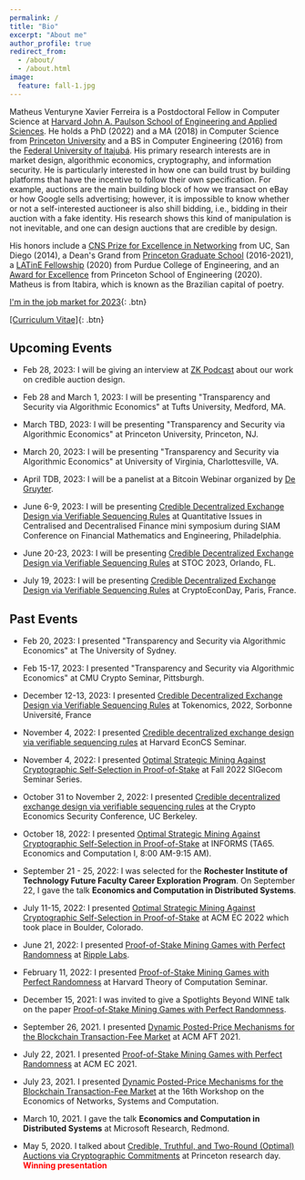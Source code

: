 ```yaml
---
permalink: /
title: "Bio"
excerpt: "About me"
author_profile: true
redirect_from:
  - /about/
  - /about.html
image:
  feature: fall-1.jpg
---
```


<style>
  red { color: red }
  yellow { color: yellow }
</style>


Matheus Venturyne Xavier Ferreira is a Postdoctoral Fellow in Computer Science at [Harvard John A. Paulson School of Engineering and Applied Sciences](https://www.seas.harvard.edu/). He holds a PhD (2022) and a MA (2018) in Computer Science from [Princeton University](https://www.princeton.edu/) and a BS in Computer Engineering (2016) from the [Federal University of Itajubá](https://en.unifei.edu.br/). His primary research interests are in market design, algorithmic economics, cryptography, and information security. He is particularly interested in how one can build trust by building platforms that have the incentive to follow their own specification. For example, auctions are the main building block of how we transact on eBay or how Google sells advertising; however, it is impossible to know whether or not a self-interested auctioneer is also shill bidding, i.e., bidding in their auction with a fake identity. His research shows this kind of manipulation is not inevitable, and one can design auctions that are credible by design.

His honors include a [CNS Prize for Excellence in Networking](https://cns.ucsd.edu/cns-students-portal/cns-espresso-prize-for-excellence-in-networking/) from UC, San Diego (2014), a Dean's Grand from [Princeton Graduate School](https://gradschool.princeton.edu/) (2016-2021), a [LATinE Fellowship](https://engineering.purdue.edu/Engr/Trailblazers) (2020) from Purdue College of Engineering, and an [Award for Excellence](https://engineering.princeton.edu/news/2020/12/03/award-excellence-honors-graduate-student-achievement) from Princeton School of Engineering (2020). Matheus is from Itabira, which is known as the Brazilian capital of poetry.

[I'm in the job market for 2023](mailto:matheus@seas.harvard.edu){: .btn}

[[Curriculum Vitae]](/files/vita.pdf){: .btn}

Upcoming Events
---------------

* Feb 28, 2023: I will be giving an interview at [ZK Podcast](https://zeroknowledge.fm/) about our work on credible auction design.

* Feb 28 and March 1, 2023: I will be presenting "Transparency and Security via Algorithmic Economics" at Tufts University, Medford, MA.

* March TBD, 2023: I will be presenting "Transparency and Security via Algorithmic Economics" at Princeton University, Princeton, NJ.

* March 20, 2023: I will be presenting "Transparency and Security via Algorithmic Economics" at University of Virginia, Charlottesville, VA.

* April TDB, 2023: I will be a panelist at a Bitcoin Webinar organized by [De Gruyter](https://www.degruyter.com/).

* June 6-9, 2023: I will be presenting [Credible Decentralized Exchange Design via Verifiable Sequencing Rules](https://arxiv.org/abs/2209.15569) at Quantitative Issues in Centralised and Decentralised Finance mini symposium during SIAM Conference on Financial Mathematics and Engineering, Philadelphia.

* June 20-23, 2023: I will be presenting [Credible Decentralized Exchange Design via Verifiable Sequencing Rules](https://arxiv.org/abs/2209.15569) at STOC 2023, Orlando, FL.

* July 19, 2023: I will be presenting [Credible Decentralized Exchange Design via Verifiable Sequencing Rules](https://arxiv.org/abs/2209.15569) at CryptoEconDay, Paris, France.


Past Events
---------------

* Feb 20, 2023: I presented "Transparency and Security via Algorithmic Economics" at The University of Sydney.

* Feb 15-17, 2023: I presented "Transparency and Security via Algorithmic Economics" at CMU Crypto Seminar, Pittsburgh.

* December 12-13, 2023: I presented [Credible Decentralized Exchange Design via Verifiable Sequencing Rules](https://arxiv.org/abs/2209.15569) at Tokenomics, 2022, Sorbonne Université, France

* November 4, 2022: I presented [Credible decentralized exchange design via verifiable sequencing rules](https://arxiv.org/abs/2209.15569) at Harvard EconCS Seminar.

* November 4, 2022: I presented [Optimal Strategic Mining Against Cryptographic Self-Selection in Proof-of-Stake](https://arxiv.org/abs/2207.07996) at Fall 2022 SIGecom Seminar Series.

* October 31 to November 2, 2022: I presented [Credible decentralized exchange design via verifiable sequencing rules](https://arxiv.org/abs/2209.15569) at the Crypto Economics Security Conference, UC Berkeley.

* October 18, 2022: I presented [Optimal Strategic Mining Against Cryptographic Self-Selection in Proof-of-Stake](https://arxiv.org/abs/2207.07996) at INFORMS (TA65. Economics and Computation I, 8:00 AM-9:15 AM).

* September 21 - 25, 2022: I was selected for the **Rochester Institute of Technology Future Faculty Career Exploration Program**. On September 22, I gave the talk **Economics and Computation in Distributed Systems**.

* July 11-15, 2022: I presented [Optimal Strategic Mining Against Cryptographic Self-Selection in Proof-of-Stake](https://arxiv.org/abs/2207.07996) at ACM EC 2022 which took place in Boulder, Colorado.

* June 21, 2022: I presented [Proof-of-Stake Mining Games with Perfect Randomness](https://arxiv.org/abs/2107.04069) at [Ripple Labs](https://ripple.com/).

* February 11, 2022: I presented [Proof-of-Stake Mining Games with Perfect Randomness](https://arxiv.org/abs/2107.04069) at Harvard Theory of Computation Seminar.

* December 15, 2021: I was invited to give a Spotlights Beyond WINE talk on the paper [Proof-of-Stake Mining Games with Perfect Randomness](https://arxiv.org/abs/2107.04069).

* September 26, 2021. I presented [Dynamic Posted-Price Mechanisms for the Blockchain Transaction-Fee Market](https://arxiv.org/abs/2103.14144) at ACM AFT 2021.

* July 22, 2021. I presented [Proof-of-Stake Mining Games with Perfect Randomness](https://arxiv.org/abs/2107.04069) at ACM EC 2021.

* July 23, 2021. I presented [Dynamic Posted-Price Mechanisms for the Blockchain Transaction-Fee Market](https://arxiv.org/abs/2103.14144) at the 16th Workshop on the Economics of Networks, Systems and Computation.

* March 10, 2021. I gave the talk **Economics and Computation in Distributed Systems** at Microsoft Research, Redmond.

* May 5, 2020. I talked about [Credible, Truthful, and Two-Round (Optimal) Auctions via Cryptographic Commitments](https://arxiv.org/abs/2004.01598) at Princeton research day. **<red> Winning presentation </red>**
